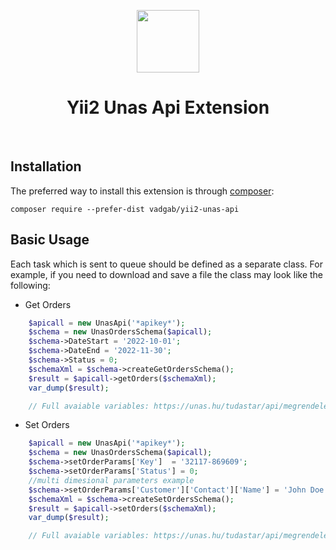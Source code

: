 <p align="center">
    <a href="https://github.com/yiisoft" target="_blank">
        <img src="https://avatars0.githubusercontent.com/u/993323" height="100px">
    </a>
    <h1 align="center">Yii2 Unas Api Extension</h1>
    <br>
</p>




Installation
------------

The preferred way to install this extension is through [composer](http://getcomposer.org/download/):

```
composer require --prefer-dist vadgab/yii2-unas-api
```

Basic Usage
-----------

Each task which is sent to queue should be defined as a separate class.
For example, if you need to download and save a file the class may look like the following:

- Get Orders

```php
    $apicall = new UnasApi('*apikey*');
    $schema = new UnasOrdersSchema($apicall);
    $schema->DateStart = '2022-10-01';
    $schema->DateEnd = '2022-11-30';
    $schema->Status = 0;
    $schemaXml = $schema->createGetOrdersSchema();
    $result = $apicall->getOrders($schemaXml);
    var_dump($result);

	// Full avaiable variables: https://unas.hu/tudastar/api/megrendelesek-getOrder-keres 	

```

- Set Orders

```php
    $apicall = new UnasApi('*apikey*');
    $schema = new UnasOrdersSchema($apicall);
    $schema->setOrderParams['Key']  = '32117-869609';
    $schema->setOrderParams['Status'] = 0;
    //multi dimesional parameters example
    $schema->setOrderParams['Customer']['Contact']['Name'] = 'John Doe';
    $schemaXml = $schema->createSetOrdersSchema();
    $result = $apicall->setOrders($schemaXml);
    var_dump($result);

	// Full avaiable variables: https://unas.hu/tudastar/api/megrendelesek-adatszerkezet

```

